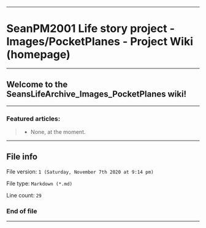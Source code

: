 
***

# SeanPM2001 Life story project - Images/PocketPlanes - Project Wiki (homepage)

***

## Welcome to the SeansLifeArchive_Images_PocketPlanes wiki!

***

### Featured articles:

> * None, at the moment.

***

## File info

File version: `1 (Saturday, November 7th 2020 at 9:14 pm)`

File type: `Markdown (*.md)`

Line count: `29`

### End of file

***
